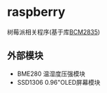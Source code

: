 # raspberry
树莓派相关程序(基于库[BCM2835](http://www.airspayce.com/mikem/bcm2835/))

## 外部模块
* BME280 温湿度压强模块
* SSD1306 0.96"OLED屏幕模块
